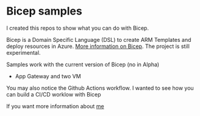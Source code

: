 # Bicep samples



I created this repos to show what you can do with Bicep. 

Bicep is a Domain Specific Language (DSL) to create ARM Templates and deploy resources in Azure. 
[More information on Bicep](https://github.com/Azure/bicep). The project is still experimental.

Samples work with the current version of Bicep (no in Alpha)

* App Gateway and two VM



You may also notice the Github Actions workflow. I wanted to see how you can build a CI/CD worklow with Bicep


If you want more information about [me](https://github.com/omiossec)